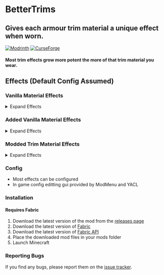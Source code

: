 BetterTrims
================
## Gives each armour trim material a unique effect when worn.

[![Modrinth](https://img.shields.io/modrinth/dt/bettertrims?color=00AF5C&label=downloads&logo=modrinth)](https://modrinth.com/mod/bettertrims)
[![CurseForge](https://cf.way2muchnoise.eu/full_821752_downloads.svg)](https://curseforge.com/minecraft/mc-mods/better-trims)

#### Most trim effects grow more potent the more of that trim material you wear.

## Effects (Default Config Assumed)
### Vanilla Material Effects
<details>
  <summary>Expand Effects</summary>
  
- Quartz
    - Increase bonus experience gained.
    - 5% per trim.
- Iron
  - Increase your mining speed when using the correct tool.
  - 50% per trim.
- Netherite
  - Can't be destroyed by lava or fire, grants damage reduction to fire/lava.
  - 25% damage reduction per trim.
    - Note: If resistance exceeds 100%, you will be immune to fire/lava damage.
- Redstone
  - Increase your movement speed.
  - 10% per trim.
- Copper
  - Swim faster, stacks with Depth Strider and Dolphin's Grace.
  - 5% per trim.
    - Note: 5% may not seem like much, but a side effect is it also increases your max velocity in water
- Gold
  - Piglins ignore you.
  - Does not stack.
- Emerald
  - Provides a discount on trades with villagers.
  - 12.5% per trim.
- Diamond
  - Grants extra flat damage reduction. (like resistance)
  - 5% per trim.
- Lapis
  - Increases enchantability of the trimmed piece by 30.
- Amethyst
  - Chance per piece per second to reduce the duration of a negative potion effect by 1 second, or increase the duration of a positive potion effect by 1 second.
  - 6.25% per trim.
    - Note: With a full set, positive effects will last twice as long and negative effects will last 2/3 as long.
</details>

### Added Vanilla Material Effects
<details>
  <summary>Expand Effects</summary>
  
- Coal
  - Players within 5 blocks will multiply the cooking speed of furnaces
    - Note: With 1 trim the cooking speed is doubled, with 2 it is tripled, etc.
- Dragons Breath
  - Share your active potion effects with nearby entities
  - 1.25 block radius per trim
- Chorus Fruit
  - Chance to dodge attacks from **End Creatures** and tp a short distance
  - 25% chance per trim
- Echo Shard
  - Reduce the range of detection from skulk sensors 
  - 1.5 blocks per trim
- Ender Pearl
  - Chance to dodge any damage from **Any Source** and tp a short distance
  - Take damage from water and rain
  - 5% chance per trim
- Fire Charge
  - Entities that hit you or you hit will be set ablaze
  - 1 second per trim
- Glowstone Dust
  - Chance on application to amplify positive potions by 1 level
  - 25% chance per trim
- Leather
  - Increase the step height of the wearer
  - 0.4 blocks per trim
    - Note: By default the player can step up 0.6 blocks, so with 1 trim they can step up 1 block
- Nether Brick
  - 1 Trim make Blazes ignore you
  - 2 Trims make Wither Skeletons ignore you but Piglins become enraged
- Prismarine Shard
  - 2 Trims make Guardians ignore you
  - 4 Trims make you immune to the Mining Fatigue effect from **Elder Guardians** 
- Rabbit Hide
  - Passive animals don't flee from you, even when struck
  - Does not stack
- Slime Ball
  - You take less fall damage but take more knockback
  - If you have trims on your boots you will bounce when you land and take no fall damage
  - 25% less fall damage per trim
  - 100% more knockback per trim
- Enchanted Golden Apple
  - Over time you are granted absorption hearts up to a max
  - Initial Delay: 1 minute - 12.5 seconds per trim
  - Max Absorption Hearts: 1 per trim up to 3
    - Note: With 4 trims you will gain 3 absorption hearts every 20 seconds
</details>

### Modded Trim Material Effects
<details>
  <summary>Expand Effects</summary>
  
- Platinum
  - Illagers ignore you.
  - Does not stack.
- Silver:
  - Only applies at night or in dimensions that have a fixed time
  - Minor buffs to movement speed, jump height, attack damage, attack speed, damage reduction and improved vision.
    - 5% movement speed per trim
    - 5% jump height per trim
    - +0.5 attack damage per trim
    - +0.3 attack speed per trim
    - 3% flat damage reduction per trim
    - 25% improved vision per trim
</details>

### Config
- Most effects can be configured
- In game config editting gui provided by ModMenu and YACL

### Installation
#### Requires Fabric
1. Download the latest version of the mod from the [releases page](https://modrinth.com/mod/bettertrims/versions)
2. Download the latest version of [Fabric](https://fabricmc.net/use/)
3. Download the latest version of [Fabric API](https://www.curseforge.com/minecraft/mc-mods/fabric-api)
4. Place the downloaded mod files in your mods folder
5. Launch Minecraft

### Reporting Bugs
If you find any bugs, please report them on the [issue tracker](https://github.com/Benjamin-Norton/BetterTrims/issues).
